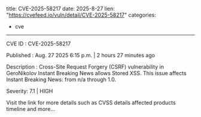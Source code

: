  
title: CVE-2025-58217
date: 2025-8-27
lien: "https://cvefeed.io/vuln/detail/CVE-2025-58217"
categories:
  - cve
---

CVE ID : CVE-2025-58217

Published :  Aug. 27
2025
6:15 p.m. | 2 hours
27 minutes ago

Description : Cross-Site Request Forgery (CSRF) vulnerability in GeroNikolov Instant Breaking News allows Stored XSS. This issue affects Instant Breaking News: from n/a through 1.0.

Severity: 7.1 | HIGH

Visit the link for more details
such as CVSS details
affected products
timeline
and more...
